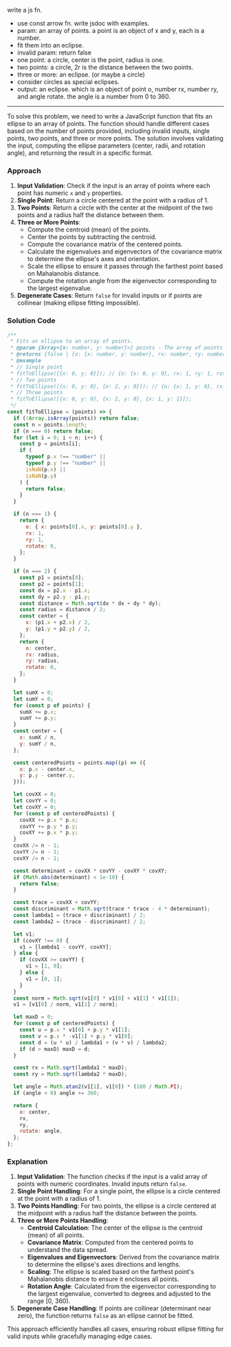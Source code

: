 write a js fn.

- use const arrow fn. write jsdoc with examples.
- param: an array of points. a point is an object of x and y, each is a number.
- fit them into an eclipse.
- invalid param: return false
- one point: a circle, center is the point, radius is one.
- two points: a circle, 2r is the distance between the two points.
- three or more: an eclipse. (or maybe a circle)
- consider circles as special eclipses.
- output: an eclipse. which is an object of point o, number rx, number ry, and angle rotate. the angle is a number from 0 to 360.

---

To solve this problem, we need to write a JavaScript function that fits an ellipse to an array of points. The function should handle different cases based on the number of points provided, including invalid inputs, single points, two points, and three or more points. The solution involves validating the input, computing the ellipse parameters (center, radii, and rotation angle), and returning the result in a specific format.

### Approach

1. **Input Validation**: Check if the input is an array of points where each point has numeric `x` and `y` properties.
2. **Single Point**: Return a circle centered at the point with a radius of 1.
3. **Two Points**: Return a circle with the center at the midpoint of the two points and a radius half the distance between them.
4. **Three or More Points**:
   - Compute the centroid (mean) of the points.
   - Center the points by subtracting the centroid.
   - Compute the covariance matrix of the centered points.
   - Calculate the eigenvalues and eigenvectors of the covariance matrix to determine the ellipse's axes and orientation.
   - Scale the ellipse to ensure it passes through the farthest point based on Mahalanobis distance.
   - Compute the rotation angle from the eigenvector corresponding to the largest eigenvalue.
5. **Degenerate Cases**: Return `false` for invalid inputs or if points are collinear (making ellipse fitting impossible).

### Solution Code

```javascript
/**
 * Fits an ellipse to an array of points.
 * @param {Array<{x: number, y: number}>} points - The array of points to fit.
 * @returns {false | {o: {x: number, y: number}, rx: number, ry: number, rotate: number}} The fitted ellipse or false if invalid.
 * @example
 * // Single point
 * fitToEllipse([{x: 0, y: 0}]); // {o: {x: 0, y: 0}, rx: 1, ry: 1, rotate: 0}
 * // Two points
 * fitToEllipse([{x: 0, y: 0}, {x: 2, y: 0}]); // {o: {x: 1, y: 0}, rx: 1, ry: 1, rotate: 0}
 * // Three points
 * fitToEllipse([{x: 0, y: 0}, {x: 2, y: 0}, {x: 1, y: 1}]);
 */
const fitToEllipse = (points) => {
  if (!Array.isArray(points)) return false;
  const n = points.length;
  if (n === 0) return false;
  for (let i = 0; i < n; i++) {
    const p = points[i];
    if (
      typeof p.x !== "number" ||
      typeof p.y !== "number" ||
      isNaN(p.x) ||
      isNaN(p.y)
    ) {
      return false;
    }
  }

  if (n === 1) {
    return {
      o: { x: points[0].x, y: points[0].y },
      rx: 1,
      ry: 1,
      rotate: 0,
    };
  }

  if (n === 2) {
    const p1 = points[0];
    const p2 = points[1];
    const dx = p2.x - p1.x;
    const dy = p2.y - p1.y;
    const distance = Math.sqrt(dx * dx + dy * dy);
    const radius = distance / 2;
    const center = {
      x: (p1.x + p2.x) / 2,
      y: (p1.y + p2.y) / 2,
    };
    return {
      o: center,
      rx: radius,
      ry: radius,
      rotate: 0,
    };
  }

  let sumX = 0;
  let sumY = 0;
  for (const p of points) {
    sumX += p.x;
    sumY += p.y;
  }
  const center = {
    x: sumX / n,
    y: sumY / n,
  };

  const centeredPoints = points.map((p) => ({
    x: p.x - center.x,
    y: p.y - center.y,
  }));

  let covXX = 0;
  let covYY = 0;
  let covXY = 0;
  for (const p of centeredPoints) {
    covXX += p.x * p.x;
    covYY += p.y * p.y;
    covXY += p.x * p.y;
  }
  covXX /= n - 1;
  covYY /= n - 1;
  covXY /= n - 1;

  const determinant = covXX * covYY - covXY * covXY;
  if (Math.abs(determinant) < 1e-10) {
    return false;
  }

  const trace = covXX + covYY;
  const discriminant = Math.sqrt(trace * trace - 4 * determinant);
  const lambda1 = (trace + discriminant) / 2;
  const lambda2 = (trace - discriminant) / 2;

  let v1;
  if (covXY !== 0) {
    v1 = [lambda1 - covYY, covXY];
  } else {
    if (covXX >= covYY) {
      v1 = [1, 0];
    } else {
      v1 = [0, 1];
    }
  }
  const norm = Math.sqrt(v1[0] * v1[0] + v1[1] * v1[1]);
  v1 = [v1[0] / norm, v1[1] / norm];

  let maxD = 0;
  for (const p of centeredPoints) {
    const u = p.x * v1[0] + p.y * v1[1];
    const v = p.x * -v1[1] + p.y * v1[0];
    const d = (u * u) / lambda1 + (v * v) / lambda2;
    if (d > maxD) maxD = d;
  }

  const rx = Math.sqrt(lambda1 * maxD);
  const ry = Math.sqrt(lambda2 * maxD);

  let angle = Math.atan2(v1[1], v1[0]) * (180 / Math.PI);
  if (angle < 0) angle += 360;

  return {
    o: center,
    rx,
    ry,
    rotate: angle,
  };
};
```

### Explanation

1. **Input Validation**: The function checks if the input is a valid array of points with numeric coordinates. Invalid inputs return `false`.
2. **Single Point Handling**: For a single point, the ellipse is a circle centered at the point with a radius of 1.
3. **Two Points Handling**: For two points, the ellipse is a circle centered at the midpoint with a radius half the distance between the points.
4. **Three or More Points Handling**:
   - **Centroid Calculation**: The center of the ellipse is the centroid (mean) of all points.
   - **Covariance Matrix**: Computed from the centered points to understand the data spread.
   - **Eigenvalues and Eigenvectors**: Derived from the covariance matrix to determine the ellipse's axes directions and lengths.
   - **Scaling**: The ellipse is scaled based on the farthest point's Mahalanobis distance to ensure it encloses all points.
   - **Rotation Angle**: Calculated from the eigenvector corresponding to the largest eigenvalue, converted to degrees and adjusted to the range [0, 360).
5. **Degenerate Case Handling**: If points are collinear (determinant near zero), the function returns `false` as an ellipse cannot be fitted.

This approach efficiently handles all cases, ensuring robust ellipse fitting for valid inputs while gracefully managing edge cases.
